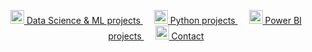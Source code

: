 <p align="center">
<a href="https://github.com/campos-Allan/data_and_ML_projects" target="_blank">
     <img align="side" width="22px" src="https://cdn-icons-png.flaticon.com/512/4365/4365945.png" /> Data Science & ML projects
  </a>&emsp;
<a href="https://github.com/campos-Allan/python_projects" target="_blank">
     <img align="side" width="22px" src="https://cdn.iconscout.com/icon/free/png-256/free-python-logo-icon-download-in-svg-png-gif-file-formats--programming-language-logos-icons-1720083.png?f=webp" /> Python projects
  </a>&emsp;
<a href="https://github.com/campos-Allan/bi_projects" target="_blank">
     <img align="side" width="22px" src="https://upload.wikimedia.org/wikipedia/commons/thumb/c/cf/New_Power_BI_Logo.svg/630px-New_Power_BI_Logo.svg.png" /> Power BI projects
  </a>&emsp;
<a href="https://www.linkedin.com/in/allan-camposs/" target="_blank">
     <img align="side" width="22px" src="https://cdn-icons-png.flaticon.com/512/174/174857.png" /> Contact
  </a>
</p>

